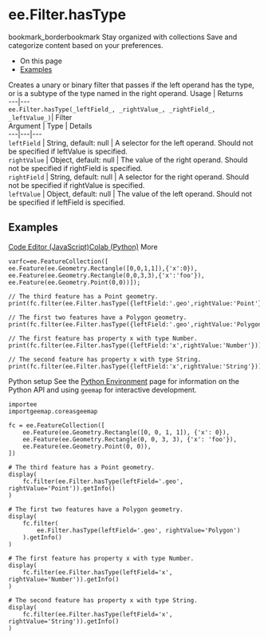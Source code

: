  
#  ee.Filter.hasType
bookmark_borderbookmark Stay organized with collections  Save and categorize content based on your preferences.
  * On this page
  * [Examples](https://developers.google.com/earth-engine/apidocs/ee-filter-hastype#examples)


Creates a unary or binary filter that passes if the left operand has the type, or is a subtype of the type named in the right operand.
Usage | Returns  
---|---  
`ee.Filter.hasType(_leftField_, _rightValue_, _rightField_, _leftValue_)`|  Filter  
Argument | Type | Details  
---|---|---  
`leftField` | String, default: null | A selector for the left operand. Should not be specified if leftValue is specified.  
`rightValue` | Object, default: null | The value of the right operand. Should not be specified if rightField is specified.  
`rightField` | String, default: null | A selector for the right operand. Should not be specified if rightValue is specified.  
`leftValue` | Object, default: null | The value of the left operand. Should not be specified if leftField is specified.  
## Examples
[Code Editor (JavaScript)](https://developers.google.com/earth-engine/apidocs/ee-filter-hastype#code-editor-javascript-sample)[Colab (Python)](https://developers.google.com/earth-engine/apidocs/ee-filter-hastype#colab-python-sample) More
```
varfc=ee.FeatureCollection([
ee.Feature(ee.Geometry.Rectangle([0,0,1,1]),{'x':0}),
ee.Feature(ee.Geometry.Rectangle(0,0,3,3),{'x':'foo'}),
ee.Feature(ee.Geometry.Point(0,0))]);

// The third feature has a Point geometry.
print(fc.filter(ee.Filter.hasType({leftField:'.geo',rightValue:'Point'})));

// The first two features have a Polygon geometry.
print(fc.filter(ee.Filter.hasType({leftField:'.geo',rightValue:'Polygon'})));

// The first feature has property x with type Number.
print(fc.filter(ee.Filter.hasType({leftField:'x',rightValue:'Number'})));

// The second feature has property x with type String.
print(fc.filter(ee.Filter.hasType({leftField:'x',rightValue:'String'})));
```
Python setup
See the [ Python Environment](https://developers.google.com/earth-engine/guides/python_install) page for information on the Python API and using `geemap` for interactive development.
```
importee
importgeemap.coreasgeemap
```
```
fc = ee.FeatureCollection([
    ee.Feature(ee.Geometry.Rectangle([0, 0, 1, 1]), {'x': 0}),
    ee.Feature(ee.Geometry.Rectangle(0, 0, 3, 3), {'x': 'foo'}),
    ee.Feature(ee.Geometry.Point(0, 0)),
])

# The third feature has a Point geometry.
display(
    fc.filter(ee.Filter.hasType(leftField='.geo', rightValue='Point')).getInfo()
)

# The first two features have a Polygon geometry.
display(
    fc.filter(
        ee.Filter.hasType(leftField='.geo', rightValue='Polygon')
    ).getInfo()
)

# The first feature has property x with type Number.
display(
    fc.filter(ee.Filter.hasType(leftField='x', rightValue='Number')).getInfo()
)

# The second feature has property x with type String.
display(
    fc.filter(ee.Filter.hasType(leftField='x', rightValue='String')).getInfo()
)
```

